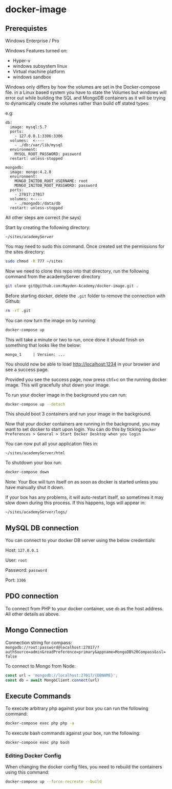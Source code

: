 # docker-image

## Prerequistes 

Windows Enterprise / Pro

Windows Features turned on:
* Hyper-v
* windows subsystem linux
* Virtual machine platform
* windows sandbox


Windows only differs by how the volumes are set in the Docker-compose file. in a Linux based system you have to state the Volumes but windows will error out while building the SQL and MongoDB containers as it will be trying to dynamically create the volumes rather than build off stated types:

e.g:

  ````
  db:
    image: mysql:5.7
    ports:
      - 127.0.0.1:3306:3306
    volumes:  <----
      - ./db:/var/lib/mysql
    environment:
      MYSQL_ROOT_PASSWORD: password
    restart: unless-stopped

  mongodb:
    image: mongo:4.2.8
    environment:
      MONGO_INITDB_ROOT_USERNAME: root
      MONGO_INITDB_ROOT_PASSWORD: password
    ports:
      - 27017:27017
    volumes: <----
      - ./mongodb:/data/db
    restart: unless-stopped
   ````
All other steps are correct (he says)

Start by creating the following directory:

```
~/sites/academyServer
```

You may need to sudo this command. Once created set the permissions for the sites directory:

```bash
sudo chmod -R 777 ~/sites
```

Now we need to clone this repo into that directory, run the following command from the academyServer directory

```bash
git clone git@github.com:Mayden-Academy/docker-image.git .
```

Before starting docker, delete the `.git` folder to remove the connection with Github:

```bash
rm -rf .git
```

You can now turn the image on by running:

```bash
docker-compose up
```

This will take a minute or two to run, once done it should finish on something that looks like the below:

```
mongo_1     | Version: ...
```

You should now be able to load [http://localhost:1234](http://localhost:1234) in your browser and see a success page.

Provided you see the success page, now press ctrl+c on the running docker image. This will gracefully shut down your image.

To run your docker image in the background you can run:

```bash
docker-compose up --detach
```

This should boot 3 containers and run your image in the background.

Now that your docker containers are running in the background, you may want to set docker to start upon login. You can do this by ticking `Docker Preferences > General > Start Docker Desktop when you login`

You can now put all your application files in:
```
~/sites/academyServer/html
```

To shutdown your box run:
```bash
docker-compose down
```

Note: Your Box will turn itself on as soon as docker is started unless you have manually shut it down.

If your box has any problems, it will auto-restart itself, so sometimes it may slow down during this process. If this happens, logs will appear in:
```
~/sites/academyServer/logs/
```

## MySQL DB connection

You can connect to your docker DB server using the below credentials:

Host: `127.0.0.1`

User: `root`

Password: `password`

Port: `3306`

## PDO connection

To connect from PHP to your docker container, use `db` as the host address.
All other details as above.

## Mongo Connection

Connection string for compass:  
`mongodb://root:password@localhost:27017/?authSource=admin&readPreference=primary&appname=MongoDB%20Compass&ssl=false`

To connect to Mongo from Node:
```javascript
const url = 'mongodb://localhost:27017/{DBNAME}';
const db = await MongoClient.connect(url)
```

## Execute Commands

To execute arbitrary php against your box you can run the following command:

```bash
docker-compose exec php php -a
```

To execute bash commands against your box, run the following:

```bash
docker-compose exec php bash
```

### Editing Docker Config

When changing the docker config files, you need to rebuild the containers using this command:

```bash
docker-compose up --force-recreate --build
```
